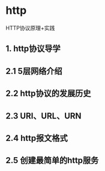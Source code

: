 # http
HTTP协议原理+实践

## 1. http协议导学

## 2.1 5层网络介绍

## 2.2 http协议的发展历史

## 2.3 URI、URL、URN

## 2.4 http报文格式

## 2.5 创建最简单的http服务
